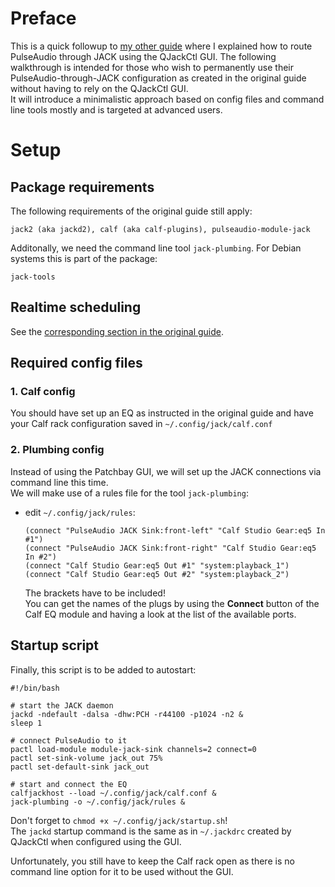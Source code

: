 # Preface
This is a quick followup to [my other guide](../README.md) where I explained how to route PulseAudio through JACK using the QJackCtl GUI. 
The following walkthrough is intended for those who wish to permanently use their PulseAudio-through-JACK configuration as created in the original guide without having to rely on the QJackCtl GUI.  
It will introduce a minimalistic approach based on config files and command line tools mostly and is targeted at advanced users.

# Setup
## Package requirements
The following requirements of the original guide still apply:

    jack2 (aka jackd2), calf (aka calf-plugins), pulseaudio-module-jack

Additonally, we need the command line tool `jack-plumbing`. For Debian systems this is part of the package:

    jack-tools

## Realtime scheduling
See the [corresponding section in the original guide](../README.md#enable-realtime-scheduling-for-your-user-optional).

## Required config files
### 1. Calf config
You should have set up an EQ as instructed in the original guide and have your Calf rack configuration saved in `~/.config/jack/calf.conf`

### 2. Plumbing config
Instead of using the Patchbay GUI, we will set up the JACK connections via command line this time.  
We will make use of a rules file for the tool `jack-plumbing`:
- edit `~/.config/jack/rules`:

    ```
    (connect "PulseAudio JACK Sink:front-left" "Calf Studio Gear:eq5 In #1")
    (connect "PulseAudio JACK Sink:front-right" "Calf Studio Gear:eq5 In #2")
    (connect "Calf Studio Gear:eq5 Out #1" "system:playback_1")
    (connect "Calf Studio Gear:eq5 Out #2" "system:playback_2")
    ```
    The brackets have to be included!  
    You can get the names of the plugs by using the **Connect** button of the Calf EQ module and having a look at the list of the available ports.

## Startup script
Finally, this script is to be added to autostart:
```
#!/bin/bash

# start the JACK daemon
jackd -ndefault -dalsa -dhw:PCH -r44100 -p1024 -n2 &
sleep 1

# connect PulseAudio to it
pactl load-module module-jack-sink channels=2 connect=0
pactl set-sink-volume jack_out 75%
pactl set-default-sink jack_out

# start and connect the EQ
calfjackhost --load ~/.config/jack/calf.conf &
jack-plumbing -o ~/.config/jack/rules &
```
Don't forget to `chmod +x ~/.config/jack/startup.sh`!  
The `jackd` startup command is the same as in `~/.jackdrc` created by QJackCtl when  configured using the GUI.  

Unfortunately, you still have to keep the Calf rack open as there is no command line option for it to be used without the GUI.